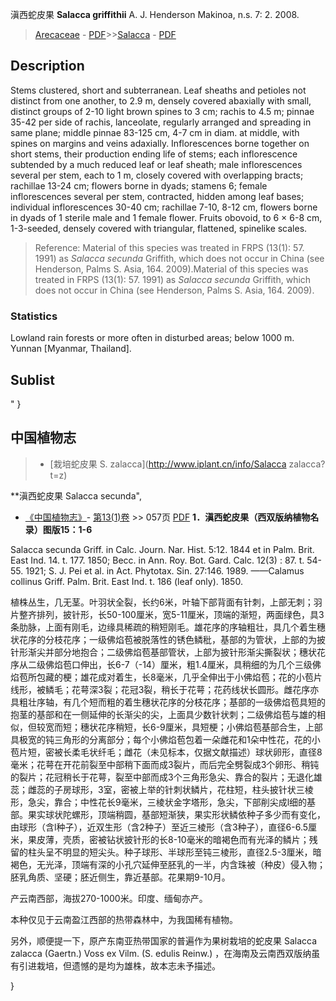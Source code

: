 滇西蛇皮果 **Salacca griffithii** A. J. Henderson Makinoa, n.s. 7: 2. 2008.

> [Arecaceae](http://www.iplant.cn/info/Arecaceae?t=foc) - [PDF](http://www.iplant.cn/foc/pdf/Arecaceae.pdf)>>[Salacca](http://www.iplant.cn/info/Salacca?t=foc) - [PDF](http://www.iplant.cn/foc/pdf/Salacca.pdf)

## Description

Stems clustered, short and subterranean. Leaf sheaths and petioles not distinct from one another, to 2.9 m, densely covered abaxially with small, distinct groups of 2-10 light brown spines to 3 cm; rachis to 4.5 m; pinnae 35-42 per side of rachis, lanceolate, regularly arranged and spreading in same plane; middle pinnae 83-125 cm, 4-7 cm in diam. at middle, with spines on margins and veins adaxially. Inflorescences borne together on short stems, their production ending life of stems; each inflorescence subtended by a much reduced leaf or leaf sheath; male inflorescences several per stem, each to 1 m, closely covered with overlapping bracts; rachillae 13-24 cm; flowers borne in dyads; stamens 6; female inflorescences several per stem, contracted, hidden among leaf bases; individual inflorescences 30-40 cm; rachillae 7-10, 8-12 cm, flowers borne in dyads of 1 sterile male and 1 female flower. Fruits obovoid, to 6 × 6-8 cm, 1-3-seeded, densely covered with triangular, flattened, spinelike scales.


> Reference: 
> Material of this species was treated in FRPS (13(1): 57. 1991) as *Salacca secunda* Griffith, which does not occur in China (see Henderson, Palms S. Asia, 164. 2009).Material of this species was treated in FRPS (13(1): 57. 1991) as *Salacca secunda* Griffith, which does not occur in China (see Henderson, Palms S. Asia, 164. 2009).

### Statistics
Lowland rain forests or more often in disturbed areas; below 1000 m. Yunnan [Myanmar, Thailand].


## Sublist
"
}
## 中国植物志

> * [栽培蛇皮果  S.  zalacca](http://www.iplant.cn/info/Salacca zalacca?t=z)


**滇西蛇皮果 Salacca secunda",


* [《中国植物志》](http://www.iplant.cn/frps)- [第13(1)卷](http://www.iplant.cn/frps/vol/13(1)) >> 057页 [PDF](http://www.iplant.cn/frps/pdf/13(1)/057.pdf)
**1．滇西蛇皮果（西双版纳植物名录）图版15：1-6**

Salacca secunda Griff. in Calc. Journ. Nar. Hist. 5:12. 1844 et in Palm. Brit. East Ind. 14. t. 177. 1850; Becc. in Ann. Roy. Bot. Gard. Calc. 12(3) : 87. t. 54-55. 1921; S. J. Pei et al. in Act. Phytotax. Sin. 27:146. 1989. ——Calamus collinus Griff. Palm. Brit. East Ind. t. 186 (leaf only). 1850.

植株丛生，几无茎。叶羽状全裂，长约6米，叶轴下部背面有针刺，上部无刺；羽片整齐排列，披针形，长50-100厘米，宽5-11厘米，顶端的渐短，两面绿色，具3条肋脉，上面有刚毛，边缘具稀疏的稍短刚毛。雄花序的序轴粗壮，具几个着生穗状花序的分枝花序；一级佛焰苞被脱落性的锈色鳞秕，基部的为管状，上部的为披针形渐尖并部分地抱合；二级佛焰苞基部管状，上部为披针形渐尖撕裂状；穗状花序从二级佛焰苞口伸出，长6-7（-14）厘米，粗1.4厘米，具稍细的为几个三级佛焰苞所包藏的梗；雄花成对着生，长8毫米，几乎全伸出于小佛焰苞；花的小苞片线形，被鳞毛；花萼深3裂；花冠3裂，稍长于花萼；花药线状长圆形。雌花序亦具粗壮序轴，有几个短而粗的着生穗状花序的分枝花序；基部的一级佛焰苞具短的抱茎的基部和在一侧延伸的长渐尖的尖，上面具少数针状刺；二级佛焰苞与雄的相似，但较宽而短；穗状花序稍短，长6-9厘米，具短梗；小佛焰苞基部合生，上部具极宽的钝三角形的分离部分；每个小佛焰苞包着一朵雌花和1朵中性花，花的小苞片短，密被长柔毛状纤毛；雌花（未见标本，仅据文献描述）球状卵形，直径8毫米；花萼在开花前裂至中部稍下面而成3裂片，而后完全劈裂成3个卵形、稍钝的裂片；花冠稍长于花萼，裂至中部而成3个三角形急尖、靠合的裂片；无退化雄蕊；雌蕊的子房球形，3室，密被上举的针刺状鳞片，花柱短，柱头披针状三棱形，急尖，靠合；中性花长9毫米，三棱状金字塔形，急尖，下部削尖成l细的基部。果实球状陀螺形，顶端稍圆，基部短渐狭，果实形状鳞依种子多少而有变化，由球形（含l种子），近双生形（含2种子）至近三棱形（含3种子），直径6-6.5厘米，果皮薄，壳质，密被钻状披针形的长8-10毫米的暗褐色而有光泽的鳞片；残留的柱头呈不明显的短尖头。种子球形、半球形至钝三棱形，直径2.5-3厘米，暗褐色，无光泽，顶端有深的小孔穴延伸至胚乳的一半，内含珠被（种皮）侵入物；胚乳角质、坚硬；胚近侧生，靠近基部。花果期9-10月。

产云南西部，海拔270-1000米。印度、缅甸亦产。

本种仅见于云南盈江西部的热带森林中，为我国稀有植物。

另外，顺便提一下，原产东南亚热带国家的普遍作为果树栽培的蛇皮果 Salacca zalacca (Gaertn.) Voss ex Vilm. (S. edulis Reinw.) ，在海南及云南西双版纳虽有引进栽培，但遗憾的是均为雄株，故本志未予描述。



}